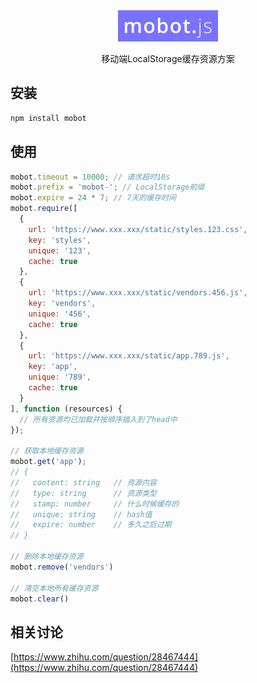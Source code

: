 <div align="center">
  <img width="160" height="50" src="logo.svg" alt="mobot.js" />
  <p>移动端LocalStorage缓存资源方案</p>
</div>

## 安装
```bash
npm install mobot
```

## 使用
```javascript
mobot.timeout = 10000; // 请求超时10s
mobot.prefix = 'mobot-'; // LocalStorage前缀
mobot.expire = 24 * 7; // 7天的缓存时间
mobot.require([
  {
    url: 'https://www.xxx.xxx/static/styles.123.css',
    key: 'styles',
    unique: '123',
    cache: true
  },
  {
    url: 'https://www.xxx.xxx/static/vendors.456.js',
    key: 'vendors',
    unique: '456',
    cache: true
  },
  {
    url: 'https://www.xxx.xxx/static/app.789.js',
    key: 'app',
    unique: '789',
    cache: true
  }
], function (resources) {
  // 所有资源均已加载并按顺序插入到了head中
});

// 获取本地缓存资源
mobot.get('app');
// {
//   content: string   // 资源内容
//   type: string      // 资源类型
//   stamp: number     // 什么时候缓存的
//   unique: string    // hash值
//   expire: number    // 多久之后过期
// }

// 删除本地缓存资源
mobot.remove('vendors')

// 清空本地所有缓存资源
mobot.clear()
```

## 相关讨论
[https://www.zhihu.com/question/28467444](https://www.zhihu.com/question/28467444)
